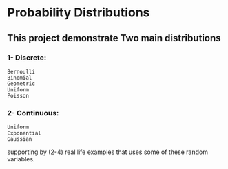 # Probability Distributions
## This project demonstrate Two main distributions
### 1- Discrete: 
	Bernoulli
	Binomial
	Geometric
	Uniform
	Poisson
	
### 2- Continuous:
	Uniform
	Exponential
	Gaussian

supporting by (2-4) real life examples that uses some of these random variables.
